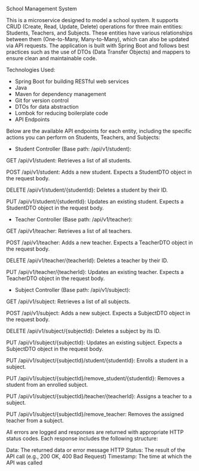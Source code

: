 School Management System

This is a microservice designed to model a school system. It supports CRUD (Create, Read, Update, Delete) operations for three main entities: Students, Teachers, and Subjects. These entities have various relationships between them (One-to-Many, Many-to-Many), which can also be updated via API requests.
The application is built with Spring Boot and follows best practices such as the use of DTOs (Data Transfer Objects) and mappers to ensure clean and maintainable code.

Technologies Used:
- Spring Boot for building RESTful web services
- Java
- Maven for dependency management
- Git for version control
- DTOs for data abstraction
- Lombok for reducing boilerplate code
- API Endpoints


Below are the available API endpoints for each entity, including the specific actions you can perform on Students, Teachers, and Subjects:

- Student Controller (Base path: /api/v1/student):

GET /api/v1/student:
Retrieves a list of all students.

POST /api/v1/student:
Adds a new student. Expects a StudentDTO object in the request body.

DELETE /api/v1/student/{studentId}:
Deletes a student by their ID.

PUT /api/v1/student/{studentId}:
Updates an existing student. Expects a StudentDTO object in the request body.


- Teacher Controller (Base path: /api/v1/teacher):

GET /api/v1/teacher:
Retrieves a list of all teachers.

POST /api/v1/teacher:
Adds a new teacher. Expects a TeacherDTO object in the request body.

DELETE /api/v1/teacher/{teacherId}:
Deletes a teacher by their ID.

PUT /api/v1/teacher/{teacherId}:
Updates an existing teacher. Expects a TeacherDTO object in the request body.


- Subject Controller (Base path: /api/v1/subject):

GET /api/v1/subject:
Retrieves a list of all subjects.

POST /api/v1/subject:
Adds a new subject. Expects a SubjectDTO object in the request body.

DELETE /api/v1/subject/{subjectId}:
Deletes a subject by its ID.

PUT /api/v1/subject/{subjectId}:
Updates an existing subject. Expects a SubjectDTO object in the request body.

PUT /api/v1/subject/{subjectId}/student/{studentId}:
Enrolls a student in a subject.

PUT /api/v1/subject/{subjectId}/remove_student/{studentId}:
Removes a student from an enrolled subject.

PUT /api/v1/subject/{subjectId}/teacher/{teacherId}:
Assigns a teacher to a subject.

PUT /api/v1/subject/{subjectId}/remove_teacher:
Removes the assigned teacher from a subject.



All errors are logged and responses are returned with appropriate HTTP status codes. Each response includes the following structure:

Data: The returned data or error message
HTTP Status: The result of the API call (e.g., 200 OK, 400 Bad Request)
Timestamp: The time at which the API was called
